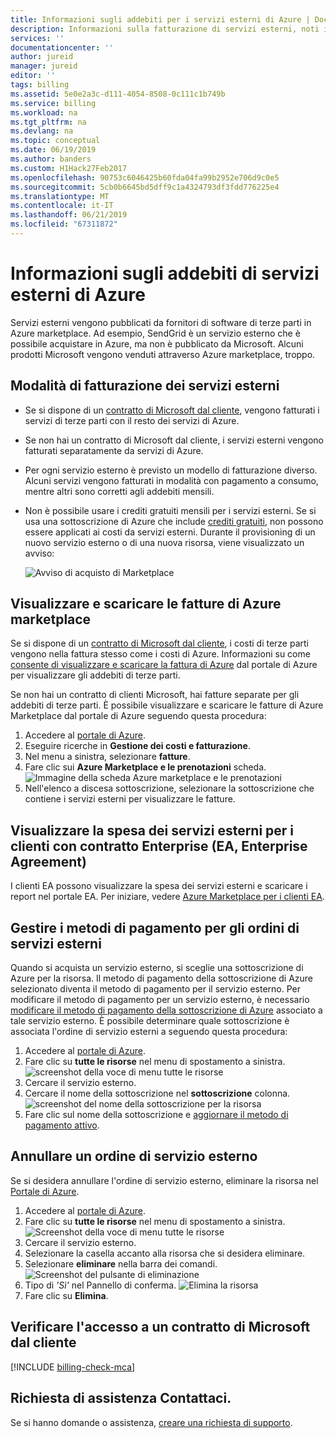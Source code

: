 ```yaml
---
title: Informazioni sugli addebiti per i servizi esterni di Azure | Documentazione Microsoft
description: Informazioni sulla fatturazione di servizi esterni, noti in precedenza come Marketplace, in Azure.
services: ''
documentationcenter: ''
author: jureid
manager: jureid
editor: ''
tags: billing
ms.assetid: 5e0e2a3c-d111-4054-8508-0c111c1b749b
ms.service: billing
ms.workload: na
ms.tgt_pltfrm: na
ms.devlang: na
ms.topic: conceptual
ms.date: 06/19/2019
ms.author: banders
ms.custom: H1Hack27Feb2017
ms.openlocfilehash: 90753c6046425b60fda04fa99b2952e706d9c0e5
ms.sourcegitcommit: 5cb0b6645bd5dff9c1a4324793df3fdd776225e4
ms.translationtype: MT
ms.contentlocale: it-IT
ms.lasthandoff: 06/21/2019
ms.locfileid: "67311872"
---
```

# <a name="understand-your-azure-external-services-charges"></a>Informazioni sugli addebiti di servizi esterni di Azure
Servizi esterni vengono pubblicati da fornitori di software di terze parti in Azure marketplace. Ad esempio, SendGrid è un servizio esterno che è possibile acquistare in Azure, ma non è pubblicato da Microsoft. Alcuni prodotti Microsoft vengono venduti attraverso Azure marketplace, troppo.

## <a name="how-external-services-are-billed"></a>Modalità di fatturazione dei servizi esterni

- Se si dispone di un [contratto di Microsoft dal cliente](#check-access-to-a-microsoft-customer-agreement), vengono fatturati i servizi di terze parti con il resto dei servizi di Azure.
- Se non hai un contratto di Microsoft dal cliente, i servizi esterni vengono fatturati separatamente da servizi di Azure.
- Per ogni servizio esterno è previsto un modello di fatturazione diverso. Alcuni servizi vengono fatturati in modalità con pagamento a consumo, mentre altri sono corretti agli addebiti mensili.
- Non è possibile usare i crediti gratuiti mensili per i servizi esterni. Se si usa una sottoscrizione di Azure che include [crediti gratuiti](https://azure.microsoft.com/pricing/spending-limits/), non possono essere applicati ai costi da servizi esterni. Durante il provisioning di un nuovo servizio esterno o di una nuova risorsa, viene visualizzato un avviso:

    ![Avviso di acquisto di Marketplace](./media/billing-understand-your-azure-marketplace-charges/credit-warning.png)

<!-- ## View external service spending and history in the Azure portal
You can view a list of the external services that are on each subscription within the [Azure portal](https://portal.azure.com/): 

1. Sign in to the [Azure portal](https://portal.azure.com/) as the account administrator.
2. In the Hub menu, select **Subscriptions**.
   
    ![Select Subscriptions in the Hub menu](./media/billing-understand-your-azure-marketplace-charges/sub-button.png) 
3. In the **Subscriptions** blade, select the subscription that you want to view, and then select **External services**.
   
    ![Select a subscription in the billing blade](./media/billing-understand-your-azure-marketplace-charges/select-sub-external-services.png)
4. You should see each of your external service orders, the publisher name, service tier you bought, name you gave the resource, and the current order status. To see past bills, select an external service.
   
    ![Select an external service](./media/billing-understand-your-azure-marketplace-charges/external-service-blade2.png)
5. From here, you can view past bill amounts including the tax breakdown.
   
    ![View external services billing history](./media/billing-understand-your-azure-marketplace-charges/billing-overview-blade.png) -->

## <a name="view-and-download-azure-marketplace-invoices"></a>Visualizzare e scaricare le fatture di Azure marketplace

Se si dispone di un [contratto di Microsoft dal cliente](#check-access-to-a-microsoft-customer-agreement), i costi di terze parti vengono nella fattura stesso come i costi di Azure. Informazioni su come [consente di visualizzare e scaricare la fattura di Azure](billing-download-azure-invoice.md) dal portale di Azure per visualizzare gli addebiti di terze parti.

Se non hai un contratto di clienti Microsoft, hai fatture separate per gli addebiti di terze parti. È possibile visualizzare e scaricare le fatture di Azure Marketplace dal portale di Azure seguendo questa procedura:

1. Accedere al [portale di Azure](https://portal.azure.com).
1. Eseguire ricerche in **Gestione dei costi e fatturazione**.
1. Nel menu a sinistra, selezionare **fatture**.
1. Fare clic sui **Azure Marketplace e le prenotazioni** scheda.  ![Immagine della scheda Azure marketplace e le prenotazioni](./media/billing-understand-your-azure-marketplace-charges/invoice-tabs.png)
1. Nell'elenco a discesa sottoscrizione, selezionare la sottoscrizione che contiene i servizi esterni per visualizzare le fatture.

## <a name="view-external-service-spending-for-enterprise-agreement-ea-customers"></a>Visualizzare la spesa dei servizi esterni per i clienti con contratto Enterprise (EA, Enterprise Agreement)

I clienti EA possono visualizzare la spesa dei servizi esterni e scaricare i report nel portale EA. Per iniziare, vedere [Azure Marketplace per i clienti EA](https://ea.azure.com/helpdocs/azureMarketplace).

## <a name="manage-payment-methods-for-external-service-orders"></a>Gestire i metodi di pagamento per gli ordini di servizi esterni

Quando si acquista un servizio esterno, si sceglie una sottoscrizione di Azure per la risorsa. Il metodo di pagamento della sottoscrizione di Azure selezionato diventa il metodo di pagamento per il servizio esterno. Per modificare il metodo di pagamento per un servizio esterno, è necessario [modificare il metodo di pagamento della sottoscrizione di Azure](billing-how-to-change-credit-card.md) associato a tale servizio esterno. È possibile determinare quale sottoscrizione è associata l'ordine di servizio esterni a seguendo questa procedura:

1. Accedere al [portale di Azure](https://portal.azure.com).
1. Fare clic su **tutte le risorse** nel menu di spostamento a sinistra.
     ![screenshot della voce di menu tutte le risorse](./media/billing-understand-your-azure-marketplace-charges/all-resources.png)
1. Cercare il servizio esterno.
1. Cercare il nome della sottoscrizione nel **sottoscrizione** colonna.
    ![screenshot del nome della sottoscrizione per la risorsa](./media/billing-understand-your-azure-marketplace-charges/sub-selected.png)
1. Fare clic sul nome della sottoscrizione e [aggiornare il metodo di pagamento attivo](billing-how-to-change-credit-card.md).
 
<!-- Update your payment methods for external service orders from the [Account Center](https://account.windowsazure.com/).

> [!NOTE]
> If you purchased your subscription with a Work or School account, [contact support](https://portal.azure.com/?#blade/Microsoft_Azure_Support/HelpAndSupportBlade) to make changes to your payment method.

1. Sign in to the [Account Center](https://account.windowsazure.com/) and [navigate to the **marketplace** tab](https://account.windowsazure.com/Store)
   
    ![Select marketplace in the account center](./media/billing-understand-your-azure-marketplace-charges/select-marketplace.png)
2. Select the external service you want to manage
   
    ![Select the external service you want to manage](./media/billing-understand-your-azure-marketplace-charges/select-ext-service.png)
3. Click **Change payment method** on the right side of the page. This link brings you to a different portal to manage your payment method.
   
    ![Order summary](./media/billing-understand-your-azure-marketplace-charges/change-payment.PNG)
4. Click **Edit info** and follow instructions to update your payment information.
   
    ![Select edit info](./media/billing-understand-your-azure-marketplace-charges/edit-info.png) -->

## <a name="cancel-an-external-service-order"></a>Annullare un ordine di servizio esterno
Se si desidera annullare l'ordine di servizio esterno, eliminare la risorsa nel [Portale di Azure](https://portal.azure.com).

1. Accedere al [portale di Azure](https://portal.azure.com).
1. Fare clic su **tutte le risorse** nel menu di spostamento a sinistra.
    ![Screenshot della voce di menu tutte le risorse](./media/billing-understand-your-azure-marketplace-charges/all-resources.png)
1. Cercare il servizio esterno.
1. Selezionare la casella accanto alla risorsa che si desidera eliminare.
1. Selezionare **eliminare** nella barra dei comandi.
    ![Screenshot del pulsante di eliminazione](./media/billing-understand-your-azure-marketplace-charges/delete-button.png)
1. Tipo di *'Sì'* nel Pannello di conferma.
    ![Elimina la risorsa](./media/billing-understand-your-azure-marketplace-charges/delete-resource.PNG)
1. Fare clic su **Elimina**.



## <a name="check-access-to-a-microsoft-customer-agreement"></a>Verificare l'accesso a un contratto di Microsoft dal cliente
[!INCLUDE [billing-check-mca](../../includes/billing-check-mca.md)]

## <a name="need-help-contact-us"></a>Richiesta di assistenza Contattaci.

Se si hanno domande o assistenza, [creare una richiesta di supporto](https://go.microsoft.com/fwlink/?linkid=2083458).

